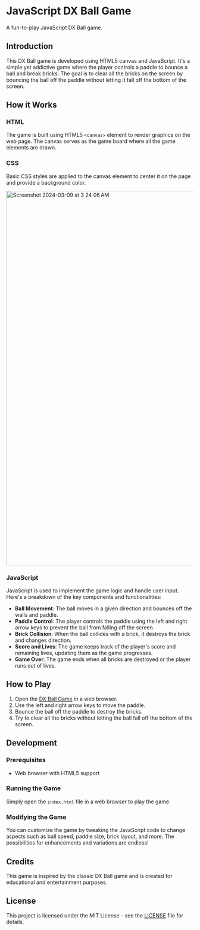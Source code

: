 # JavaScript DX Ball Game

A fun-to-play JavaScript DX Ball game.

## Introduction

This DX Ball game is developed using HTML5 canvas and JavaScript. It's a simple yet addictive game where the player controls a paddle to bounce a ball and break bricks. The goal is to clear all the bricks on the screen by bouncing the ball off the paddle without letting it fall off the bottom of the screen.

## How it Works

### HTML

The game is built using HTML5 `<canvas>` element to render graphics on the web page. The canvas serves as the game board where all the game elements are drawn.

### CSS

Basic CSS styles are applied to the canvas element to center it on the page and provide a background color.

<img width="1002" alt="Screenshot 2024-03-09 at 3 24 06 AM" src="https://github.com/shuddha2021/Dx-Ball-Game/assets/81951239/80a25b53-3bc8-43c8-9ada-9bba7905f7bd">


### JavaScript

JavaScript is used to implement the game logic and handle user input. Here's a breakdown of the key components and functionalities:

- **Ball Movement**: The ball moves in a given direction and bounces off the walls and paddle.
- **Paddle Control**: The player controls the paddle using the left and right arrow keys to prevent the ball from falling off the screen.
- **Brick Collision**: When the ball collides with a brick, it destroys the brick and changes direction.
- **Score and Lives**: The game keeps track of the player's score and remaining lives, updating them as the game progresses.
- **Game Over**: The game ends when all bricks are destroyed or the player runs out of lives.

## How to Play

1. Open the [DX Ball Game](https://dxball.vercel.app/) in a web browser.
2. Use the left and right arrow keys to move the paddle.
3. Bounce the ball off the paddle to destroy the bricks.
4. Try to clear all the bricks without letting the ball fall off the bottom of the screen.

## Development

### Prerequisites

- Web browser with HTML5 support

### Running the Game

Simply open the `index.html` file in a web browser to play the game.

### Modifying the Game

You can customize the game by tweaking the JavaScript code to change aspects such as ball speed, paddle size, brick layout, and more. The possibilities for enhancements and variations are endless!

## Credits

This game is inspired by the classic DX Ball game and is created for educational and entertainment purposes.

## License

This project is licensed under the MIT License - see the [LICENSE](LICENSE) file for details.
